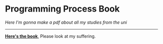 # Programming Process Book

*Here I'm gonna make a pdf about all my studies from the uni*

---

[**Here's the book**](Book/bhax-textbook-fdl.pdf), Please look at my suffering.